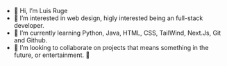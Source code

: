 - 👋 Hi, I’m Luis Ruge
- 👀 I’m interested in web design, higly interested being an full-stack developer. 
- 🌱 I’m currently learning Python, Java, HTML, CSS, TailWind, Next.Js, Git and Github.
- 💞️ I’m looking to collaborate on projects that means something in the future, or entertainment. 🏈
